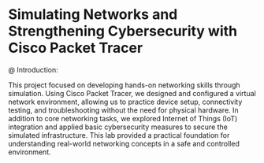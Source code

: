 # Simulating Networks and Strengthening Cybersecurity with Cisco Packet Tracer
@ Introduction:

  This project focused on developing hands-on networking skills through simulation. Using Cisco Packet Tracer, we designed and configured a virtual network environment, allowing us to practice device setup, connectivity testing, and troubleshooting without the need for physical hardware. In addition to core networking tasks, we explored Internet of Things (IoT) integration and applied basic cybersecurity measures to secure the simulated infrastructure. This lab provided a practical foundation for understanding real-world networking concepts in a safe and controlled environment.
